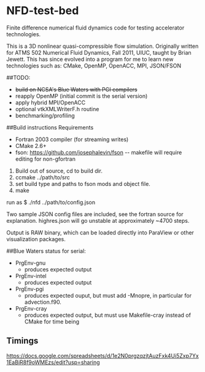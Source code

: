 # NFD-test-bed
Finite difference numerical fluid dynamics code for testing accelerator technologies.

This is a 3D nonlinear quasi-compressible flow simulation. Originally written for ATMS 502 Numerical Fluid Dynamics, Fall 2011, UIUC, taught by Brian Jewett. This has since evolved into a program for me to learn new technologies such as: CMake, OpenMP, OpenACC, MPI, JSON/FSON

##TODO:
- ~~build on NCSA's Blue Waters with PGI compilers~~
- reapply OpenMP (initial commit is the serial version)
- apply hybrid MPI/OpenACC
- optional vtkXMLWriterF.h routine
- benchmarking/profiling

##Build instructions
Requirements 
- Fortran 2003 compiler (for streaming writes)
- CMake 2.6+
- fson: https://github.com/josephalevin/fson -- makefile will require editing for non-gfortran

1. Build out of source, cd to build dir.
2. ccmake ../path/to/src
3. set build type and paths to fson mods and object file.
4. make

run as $ ./nfd ../path/to/config.json

Two sample JSON config files are included, see the fortran source for explanation. highres.json will go unstable at approximately ~4700 steps.

Output is RAW binary, which can be loaded directly into ParaView or other visualization packages.

##Blue Waters status for serial:
- PrgEnv-gnu
  + produces expected output
- PrgEnv-intel
  + produces expected output
- PrgEnv-pgi 
  + produces expected ouput, but must add -Mnopre, in particular for advection.f90.
- PrgEnv-cray
  + produces expected output, but must use Makefile-cray instead of CMake for time being

## Timings
https://docs.google.com/spreadsheets/d/1e2N0prgzqzjtAuzFxk4Ui5Zxp7Yx1EaBiR8f9oWMEzs/edit?usp=sharing
